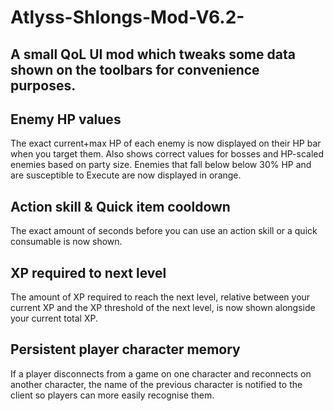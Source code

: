 # Atlyss-Shlongs-Mod-V6.2-
## A small QoL UI mod which tweaks some data shown on the toolbars for convenience purposes.

## Enemy HP values
The exact current+max HP of each enemy is now displayed on their HP bar when you target them. Also shows correct values for bosses and HP-scaled enemies based on party size.
Enemies that fall below below 30% HP and are susceptible to Execute are now displayed in orange.

## Action skill & Quick item cooldown
The exact amount of seconds before you can use an action skill or a quick consumable is now shown.

## XP required to next level
The amount of XP required to reach the next level, relative between your current XP and the XP threshold of the next level, is now shown alongside your current total XP.

## Persistent player character memory
If a player disconnects from a game on one character and reconnects on another character, the name of the previous character is notified to the client so players can more easily recognise them.
